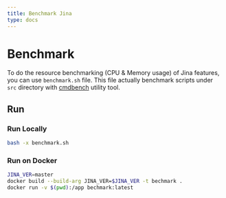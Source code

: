 ```yaml
---
title: Benchmark Jina
type: docs
---
```

# Benchmark

To do the resource benchmarking (CPU & Memory usage) of Jina features, you can use `benchmark.sh` file. This file actually benchmark scripts under `src` directory with [cmdbench](https://github.com/manzik/cmdbench) utility tool.

## Run

### Run Locally

```bash
bash -x benchmark.sh
```

### Run on Docker

```bash
JINA_VER=master
docker build --build-arg JINA_VER=$JINA_VER -t bechmark .
docker run -v $(pwd):/app bechmark:latest
```
